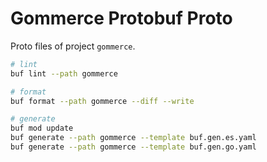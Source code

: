 # Gommerce Protobuf Proto

Proto files of project `gommerce`.

```sh
# lint
buf lint --path gommerce

# format
buf format --path gommerce --diff --write

# generate
buf mod update
buf generate --path gommerce --template buf.gen.es.yaml
buf generate --path gommerce --template buf.gen.go.yaml
```
